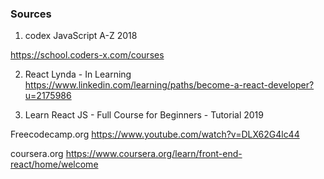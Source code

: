 ### Sources
1. codex JavaScript A-Z 2018

  https://school.coders-x.com/courses

2. React Lynda - In Learning
https://www.linkedin.com/learning/paths/become-a-react-developer?u=2175986

3. Learn React JS - Full Course for Beginners - Tutorial 2019

Freecodecamp.org
https://www.youtube.com/watch?v=DLX62G4lc44



coursera.org
https://www.coursera.org/learn/front-end-react/home/welcome
